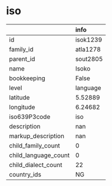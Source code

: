 # iso
|                      | info     |
|:---------------------|:---------|
| id                   | isok1239 |
| family_id            | atla1278 |
| parent_id            | sout2805 |
| name                 | Isoko    |
| bookkeeping          | False    |
| level                | language |
| latitude             | 5.52889  |
| longitude            | 6.24682  |
| iso639P3code         | iso      |
| description          | nan      |
| markup_description   | nan      |
| child_family_count   | 0        |
| child_language_count | 0        |
| child_dialect_count  | 22       |
| country_ids          | NG       |